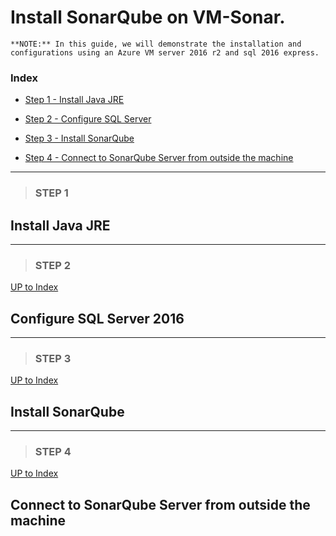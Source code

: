 # Install SonarQube on VM-Sonar.

    **NOTE:** In this guide, we will demonstrate the installation and configurations using an Azure VM server 2016 r2 and sql 2016 express. 

### **Index**

- [Step 1 - Install Java JRE](#step-1)

- [Step 2 - Configure SQL Server](#step-2)

- [Step 3 - Install SonarQube](#step-3)

- [Step 4 - Connect to SonarQube Server from outside the machine](#step-4)

---


> ### **STEP 1**

## Install Java JRE


---
>
> ### **STEP 2**

[UP to Index](#index)

## Configure SQL Server 2016



---
>
> ### **STEP 3**

[UP to Index](#index)

## Install SonarQube



---
>
> ### **STEP 4**

[UP to Index](#index)

## Connect to SonarQube Server from outside the machine



